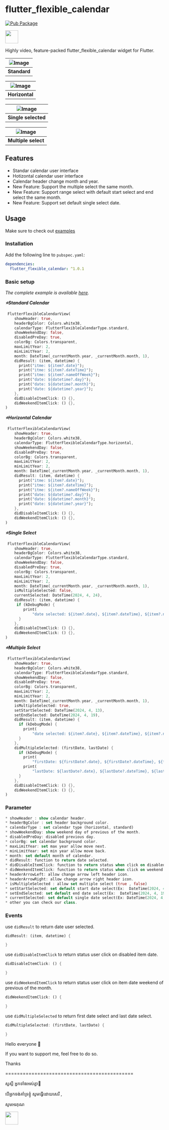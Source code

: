 <!-- 
This README describes the package. If you publish this package to pub.dev,
this README's contents appear on the landing page for your package.

For information about how to write a good package README, see the guide for
[writing package pages](https://dart.dev/guides/libraries/writing-package-pages). 

For general information about developing packages, see the Dart guide for
[creating packages](https://dart.dev/guides/libraries/create-library-packages)
and the Flutter guide for
[developing packages and plugins](https://flutter.dev/developing-packages). 
-->


# flutter_flexible_calendar

[![Pub Package](https://img.shields.io/pub/v/flutter_flexible_calendar.svg?style=flat-square)](https://pub.dev/packages/flutter_flexible_calendar)

<a  href="https://www.buymeacoffee.com/kdrtech" target="_blank">
<img src="https://cdn.buymeacoffee.com/buttons/default-orange.png" height="41" />
</a>

Highly video, feature-packed flutter_flexible_calendar widget for Flutter.


| ![Image](https://raw.githubusercontent.com/kdrtech/flutter_flexible_calendar/master/example/assets/standard.gif)
| :------------: |
| **Standard** |

| ![Image](https://raw.githubusercontent.com/kdrtech/flutter_flexible_calendar/master/example/assets/horizontal.gif)
| :------------: |
| **Horizontal** |

| ![Image](https://raw.githubusercontent.com/kdrtech/flutter_flexible_calendar/master/example/assets/single.gif)
| :------------: |
| **Single selected** |

| ![Image](https://raw.githubusercontent.com/kdrtech/flutter_flexible_calendar/master/example/assets/multiple.gif)
| :------------: |
| **Multiple select** |

## Features

* Standar calendar user interface
* Hotizontal calendar user interface 
* Calendar header change month and year.
* New Feature: Support the multiple select  the same month.
* New Feature: Support range select with default start select and end select the same month.
* New Feature: Support set default single select date.

## Usage

Make sure to check out [examples](https://github.com/kdrtech/flutter_flexible_calendar/tree/master/example/lib)


### Installation

Add the following line to `pubspec.yaml`:

```yaml
dependencies:
  flutter_flexible_calendar: ^1.0.1
```

### Basic setup

*The complete example is available [here](https://github.com/kdrtech/flutter_flexible_calendar/tree/master/example/lib).*

***&#11088;Standard Calendar***
```dart
 FlutterFlexibleCalendarView(
    showHeader: true,
    headerBgColor: Colors.white38,
    calendarType: FlutterFlexibleCalendarType.standard,
    showWeekendDay: false,
    disabledPreDay: true,
    colorBg: Colors.transparent,
    maxLimitYear: 2,
    minLimitYear: 2,
    month: DateTime(_currentMonth.year, _currentMonth.month, 1),
    didResult: (item, datetime) {
      print("itme: ${item?.date}");
      print("itme: ${item?.dateTime}");
      print("itme: ${item?.nameOffWeek}");
      print("date: ${datetime?.day}");
      print("date: ${datetime?.month}");
      print("date: ${datetime?.year}");
    },
    didDisableItemClick: () {},
    didWeekendItemClick: () {},
)
```
***&#11088;Horizontal Calendar***
```dart
 FlutterFlexibleCalendarView(
    showHeader: true,
    headerBgColor: Colors.white38,
    calendarType: FlutterFlexibleCalendarType.horizontal,
    showWeekendDay: false,
    disabledPreDay: true,
    colorBg: Colors.transparent,
    maxLimitYear: 2,
    minLimitYear: 2,
    month: DateTime(_currentMonth.year, _currentMonth.month, 1),
    didResult: (item, datetime) {
      print("itme: ${item?.date}");
      print("itme: ${item?.dateTime}");
      print("itme: ${item?.nameOffWeek}");
      print("date: ${datetime?.day}");
      print("date: ${datetime?.month}");
      print("date: ${datetime?.year}");
    },
    didDisableItemClick: () {},
    didWeekendItemClick: () {},
)
```
***&#11088;Single Select***
```dart
 FlutterFlexibleCalendarView(
    showHeader: true,
    headerBgColor: Colors.white38,
    calendarType: FlutterFlexibleCalendarType.standard,
    showWeekendDay: false,
    disabledPreDay: true,
    colorBg: Colors.transparent,
    maxLimitYear: 2,
    minLimitYear: 2,
    month: DateTime(_currentMonth.year, _currentMonth.month, 1),
    isMultipleSelected: false,
    currentSelected: DateTime(2024, 4, 24),
    didResult: (item, datetime) {
     if (kDebugMode) {
        print(
            "date selected: ${item?.date}, ${item?.dateTime}, ${item?.nameOffWeek}");
      }
    },
    didDisableItemClick: () {},
    didWeekendItemClick: () {},
)
```
***&#11088;Multiple Select***
```dart
 FlutterFlexibleCalendarView(
    showHeader: true,
    headerBgColor: Colors.white38,
    calendarType: FlutterFlexibleCalendarType.standard,
    showWeekendDay: false,
    disabledPreDay: true,
    colorBg: Colors.transparent,
    maxLimitYear: 2,
    minLimitYear: 2,
    month: DateTime(_currentMonth.year, _currentMonth.month, 1),
    isMultipleSelected: true,
    setStartSelected: DateTime(2024, 4, 13),
    setEndSelected: DateTime(2024, 4, 19),
    didResult: (item, datetime) {
      if (kDebugMode) {
        print(
            "date selected: ${item?.date}, ${item?.dateTime}, ${item?.nameOffWeek}");
      }
    },
    didMultipleSelected: (firstDate, lastDate) {
      if (kDebugMode) {
        print(
            "firstDate: ${firstDate?.date}, ${firstDate?.dateTime}, ${firstDate?.nameOffWeek}");
        print(
            "lastDate: ${lastDate?.date}, ${lastDate?.dateTime}, ${lastDate?.nameOffWeek}");
      }
    },
    didDisableItemClick: () {},
    didWeekendItemClick: () {},
)
```
### Parameter
```dart
* showHeader : show calendar header. 
* headerBgColor : set header background color.
* calendarType : set calendar type (horizontal, standard)
* showWeekendDay: show weekend day of previous of the month. 
* disabledPreDay: disabled previous day.
* colorBg: set calendar background color.
* maxLimitYear: set max year allow move next.
* minLimitYear: set min year allow move back.
* month: set default month of calendar.
* didResult: function to return date selected.
* didDisableItemClick: function to return status when click on disabled item.
* didWeekendItemClick: function to return status when click on weekend of day.
* headerArrowLeft: allow change arrow left header icon.
* headerArrowRight: allow change arrow right header icon.
* isMultipleSelected : allow set multiple select (true , false)
* setStartSelected: set default start date select(Ex:  DateTime(2024, 4, 13))
* setEndSelected: set default end date select(Ex:  DateTime(2024, 4, 19))
* currentSelected: set default single date select(Ex: DateTime(2024, 4, 24))
* other you can check our class.
  ```
### Events

use `didResult` to return date user selected.

```dart
didResult: (item, datetime) {

}
```

use `didDisableItemClick` to return status user click on disabled item date.

```dart
didDisableItemClick: () {

}
```

use `didWeekendItemClick` to return status user click on item date weekend of previous of the month.

```dart
didWeekendItemClick: () {

}
```

use `didMultipleSelected` to return first date select and last date select.

```dart
didMultipleSelected: (firstDate, lastDate) {

}
```

Hello everyone 👋

If you want to support me, feel free to do so. 

Thanks

============================================

សួស្ដី អ្នកទាំងអស់គ្នា👋 

បើ​អ្នក​ចង់​គាំទ្រ​ខ្ញុំ សូម​ធ្វើ​ដោយ​សេរី , 

សូមអរគុណ

<a  href="https://www.buymeacoffee.com/kdrtech" target="_blank">
<img src="https://cdn.buymeacoffee.com/buttons/default-orange.png" height="41" />
</a>
